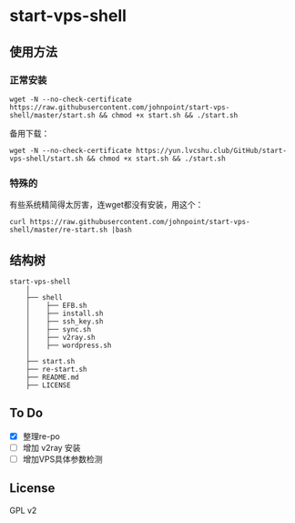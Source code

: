 # start-vps-shell #

## 使用方法 ##

### 正常安装 ###
`wget -N --no-check-certificate https://raw.githubusercontent.com/johnpoint/start-vps-shell/master/start.sh && chmod +x start.sh && ./start.sh`

备用下载：

`wget -N --no-check-certificate https://yun.lvcshu.club/GitHub/start-vps-shell/start.sh && chmod +x start.sh && ./start.sh`

### 特殊的 ###

有些系统精简得太厉害，连wget都没有安装，用这个：

`curl https://raw.githubusercontent.com/johnpoint/start-vps-shell/master/re-start.sh |bash`

## 结构树 ##

```
start-vps-shell
    │
    ├── shell
    │    ├── EFB.sh
    │    ├── install.sh
    │    ├── ssh_key.sh
    │    ├── sync.sh
    │    ├── v2ray.sh
    │    ├── wordpress.sh
    │
    ├── start.sh
    ├── re-start.sh
    ├── README.md
    ├── LICENSE
```

## To Do ##
- [x] 整理re-po
- [ ] 增加 v2ray 安装
- [ ] 增加VPS具体参数检测

## License ##
GPL v2

